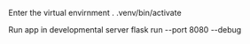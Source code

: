Enter the virtual envirnment
. .venv/bin/activate

Run app in developmental server
flask run --port 8080 --debug